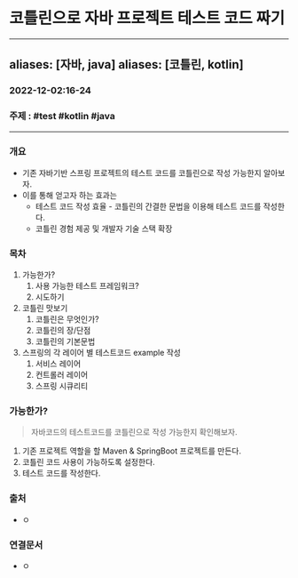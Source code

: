 # 코틀린으로 자바 프로젝트 테스트 코드 짜기
---
aliases: [자바, java]
aliases: [코틀린, kotlin]
---
###  2022-12-02:16-24

### 주제 : #test #kotlin #java
---

### 개요
- 기존 자바기반 스프링 프로젝트의 테스트 코드를 코틀린으로 작성 가능한지 알아보자.
- 이를 통해 얻고자 하는 효과는
    - 테스트 코드 작성 효율 - 코틀린의 간결한 문법을 이용해 테스트 코드를 작성한다.
    - 코틀린 경험 제공 및 개발자 기술 스택 확장

### 목차
1. 가능한가?
    1. 사용 가능한 테스트 프레임워크?
    2. 시도하기
2. 코틀린 맛보기
    1. 코틀린은 무엇인가?
    2. 코틀린의 장/단점
    3. 코틀린의 기본문법
4. 스프링의 각 레이어 별 테스트코드 example 작성
    1. 서비스 레이어
    2. 컨트롤러 레이어
    3. 스프링 시큐리티


### 가능한가?
> 자바코드의 테스트코드를 코틀린으로 작성 가능한지 확인해보자.
1. 기존 프로젝트 역할을 할 Maven & SpringBoot 프로젝트를 만든다.
2. 코틀린 코드 사용이 가능하도록 설정한다.
3. 테스트 코드를 작성한다.


### 출처
- ㅇ

### 연결문서
- ㅇ

